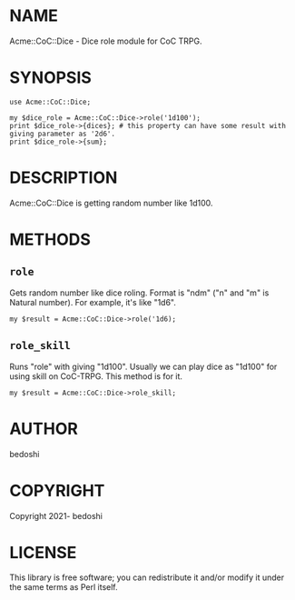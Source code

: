 # NAME

Acme::CoC::Dice - Dice role module for CoC TRPG.

# SYNOPSIS

    use Acme::CoC::Dice;

    my $dice_role = Acme::CoC::Dice->role('1d100');
    print $dice_role->{dices}; # this property can have some result with giving parameter as '2d6'.
    print $dice_role->{sum};

# DESCRIPTION

Acme::CoC::Dice is getting random number like 1d100.

# METHODS

## `role`

Gets random number like dice roling.
Format is "ndm" ("n" and "m" is Natural number). For example, it's like "1d6".

    my $result = Acme::CoC::Dice->role('1d6);

## `role_skill`

Runs "role" with giving "1d100". Usually we can play dice as "1d100" for using skill on CoC-TRPG.
This method is for it.

    my $result = Acme::CoC::Dice->role_skill;

# AUTHOR

bedoshi

# COPYRIGHT

Copyright 2021- bedoshi

# LICENSE

This library is free software; you can redistribute it and/or modify
it under the same terms as Perl itself.
